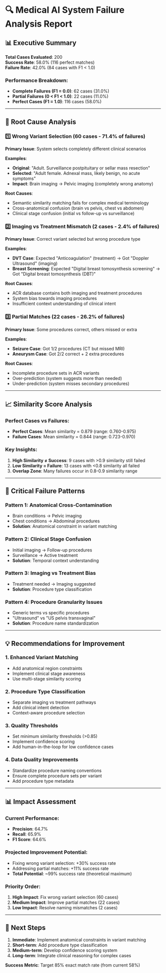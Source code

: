 # 🔍 Medical AI System Failure Analysis Report

## 📊 Executive Summary

**Total Cases Evaluated**: 200  
**Success Rate**: 58.0% (116 perfect matches)  
**Failure Rate**: 42.0% (84 cases with F1 < 1.0)

### Performance Breakdown:
- **Complete Failures (F1 = 0.0)**: 62 cases (31.0%)
- **Partial Failures (0 < F1 < 1.0)**: 22 cases (11.0%)
- **Perfect Cases (F1 = 1.0)**: 116 cases (58.0%)

---

## 🎯 Root Cause Analysis

### 1️⃣ **Wrong Variant Selection** (60 cases - 71.4% of failures)

**Primary Issue**: System selects completely different clinical scenarios

**Examples**:
- **Original**: "Adult. Surveillance postpituitary or sellar mass resection"
- **Selected**: "Adult female. Adnexal mass, likely benign, no acute symptoms"
- **Impact**: Brain imaging → Pelvic imaging (completely wrong anatomy)

**Root Causes**:
- Semantic similarity matching fails for complex medical terminology
- Cross-anatomical confusion (brain vs pelvis, chest vs abdomen)
- Clinical stage confusion (initial vs follow-up vs surveillance)

### 2️⃣ **Imaging vs Treatment Mismatch** (2 cases - 2.4% of failures)

**Primary Issue**: Correct variant selected but wrong procedure type

**Examples**:
- **DVT Case**: Expected "Anticoagulation" (treatment) → Got "Doppler Ultrasound" (imaging)
- **Breast Screening**: Expected "Digital breast tomosynthesis screening" → Got "Digital breast tomosynthesis (DBT)"

**Root Causes**:
- ACR database contains both imaging and treatment procedures
- System bias towards imaging procedures
- Insufficient context understanding of clinical intent

### 3️⃣ **Partial Matches** (22 cases - 26.2% of failures)

**Primary Issue**: Some procedures correct, others missed or extra

**Examples**:
- **Seizure Case**: Got 1/2 procedures (CT but missed MRI)
- **Aneurysm Case**: Got 2/2 correct + 2 extra procedures

**Root Causes**:
- Incomplete procedure sets in ACR variants
- Over-prediction (system suggests more than needed)
- Under-prediction (system misses secondary procedures)

---

## 📈 Similarity Score Analysis

### Perfect Cases vs Failures:
- **Perfect Cases**: Mean similarity = 0.879 (range: 0.760-0.975)
- **Failure Cases**: Mean similarity = 0.844 (range: 0.723-0.970)

### Key Insights:
1. **High Similarity ≠ Success**: 9 cases with >0.9 similarity still failed
2. **Low Similarity = Failure**: 13 cases with <0.8 similarity all failed
3. **Overlap Zone**: Many failures occur in 0.8-0.9 similarity range

---

## 🚨 Critical Failure Patterns

### Pattern 1: Anatomical Cross-Contamination
- Brain conditions → Pelvic imaging
- Chest conditions → Abdominal procedures
- **Solution**: Anatomical constraint in variant matching

### Pattern 2: Clinical Stage Confusion
- Initial imaging → Follow-up procedures
- Surveillance → Active treatment
- **Solution**: Temporal context understanding

### Pattern 3: Imaging vs Treatment Bias
- Treatment needed → Imaging suggested
- **Solution**: Procedure type classification

### Pattern 4: Procedure Granularity Issues
- Generic terms vs specific procedures
- "Ultrasound" vs "US pelvis transvaginal"
- **Solution**: Procedure name standardization

---

## 💡 Recommendations for Improvement

### 1. **Enhanced Variant Matching**
- Add anatomical region constraints
- Implement clinical stage awareness
- Use multi-stage similarity scoring

### 2. **Procedure Type Classification**
- Separate imaging vs treatment pathways
- Add clinical intent detection
- Context-aware procedure selection

### 3. **Quality Thresholds**
- Set minimum similarity thresholds (>0.85)
- Implement confidence scoring
- Add human-in-the-loop for low confidence cases

### 4. **Data Quality Improvements**
- Standardize procedure naming conventions
- Ensure complete procedure sets per variant
- Add procedure type metadata

---

## 📊 Impact Assessment

### Current Performance:
- **Precision**: 64.7%
- **Recall**: 65.9%
- **F1 Score**: 64.6%

### Projected Improvement Potential:
- Fixing wrong variant selection: +30% success rate
- Addressing partial matches: +11% success rate
- **Total Potential**: ~99% success rate (theoretical maximum)

### Priority Order:
1. **High Impact**: Fix wrong variant selection (60 cases)
2. **Medium Impact**: Improve partial matches (22 cases)
3. **Low Impact**: Resolve naming mismatches (2 cases)

---

## 🎯 Next Steps

1. **Immediate**: Implement anatomical constraints in variant matching
2. **Short-term**: Add procedure type classification
3. **Medium-term**: Develop confidence scoring system
4. **Long-term**: Integrate clinical reasoning for complex cases

**Success Metric**: Target 85% exact match rate (from current 58%) 